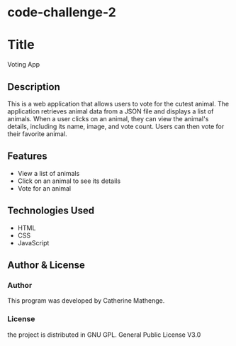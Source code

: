 # code-challenge-2
# Title 
Voting App

## Description 

This is a web application that allows users to vote for the cutest animal. The application retrieves animal data from a JSON file and displays a list of animals. When a user clicks on an animal, they can view the animal's details, including its name, image, and vote count. Users can then vote for their favorite animal.

## Features

- View a list of animals
- Click on an animal to see its details
- Vote for an animal

## Technologies Used

- HTML
- CSS
- JavaScript 

## Author & License

### Author

This program was developed by Catherine Mathenge.

### License
the project is distributed in GNU GPL. General Public License V3.0

